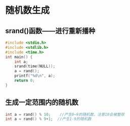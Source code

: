 # 随机数生成

## srand()函数——进行重新播种

```c
#include <stdio.h>
#include <stdlib.h>
#include <time.h>
int main() {
    int a;
    srand(time(NULL));
    a = rand();
    printf("%d\n", a);
    return 0;
}
```

## 生成一定范围内的随机数

```c
int a = rand() % 10;    //产生0~9的随机数，注意10会被整除
int a = rand() % 9+1;  //产生1-9的随机数
```
